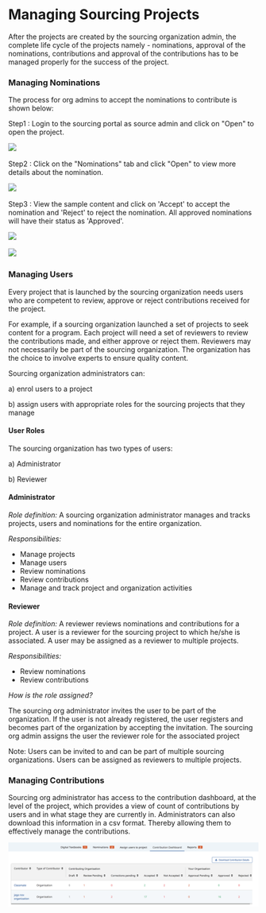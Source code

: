 # Managing Sourcing Projects

After the projects are created by the sourcing organization admin, the complete life cycle of the projects namely - nominations, approval of the nominations, contributions and approval of the contributions has to be managed properly for the success of the project.&#x20;

### Managing Nominations

The process for org admins to accept the nominations to contribute is shown below:

Step1 : Login to the sourcing portal as source admin and click on "Open" to open the project.

&#x20; &#x20;

![](https://lh3.googleusercontent.com/6JseV5gr1FonaINiTAupiPBFIo2Ecm6xTCH1PY-E1odNY0SBjJSw5LqIjTyPP-Bt6xAEg9H6xLKQZNu3u20pXAgEel4qsCVBxX4bN8oL\_gdcQESGPbY7AeosEUEF\_f6hRQVY4S-4DaL0)

Step2 : Click on the "Nominations" tab and click "Open" to view more details about the nomination.&#x20;

![](https://lh5.googleusercontent.com/VREEchW6ViiqBQLx1f68uHcU9OyTwWL6-nhMiapioPi7\_uPDvNo-2Lh-L1l8hiwVnpoX2vPPqYdJfiTAh8x\_YcTiqi7FZksHAoIFX0A7sdNhVhgI3oh7MDJyiTgsV5CFPog9Dctqqu3h)

Step3 : View the sample content and click on 'Accept' to accept the nomination and 'Reject' to reject the nomination. All approved nominations will have their status as 'Approved'.

&#x20;

![](https://lh3.googleusercontent.com/eej8hQJMPBeJ2iIUO6Mn2anVOqJMGXdKf5pjdN6liJL7dA-5Q\_-nmYlnonV7zjhkA8nYysDoWIbZhQ\_fPrxJ0aOLiF0Jln\_VQ7X0HLHAMrkn30FicrjJcu9BttrOXhhiiU3h-m7hK0XU)

&#x20;

![](https://lh5.googleusercontent.com/DwOKPIOewcyOYUtAt2JAGzI87p5o51PNRqaRmBknCgAAp16ccEDgVgFh-KyqtXO4s9wTC-s\_ub1ke3HmxFy3CUlQEElrcIMfDfktGEuupbiOKmyKr\_K5gY6QRx0oGscS3IRW3eeCTLKc)

### Managing Users

Every project that is launched by the sourcing organization needs users who are competent to review, approve or reject contributions received for the project.&#x20;

For example, if a sourcing organization launched a set of projects to seek content for a program. Each project will need a set of reviewers to review the contributions made, and either approve or reject them. Reviewers may not necessarily be part of the sourcing organization. The organization has the choice to involve experts to ensure quality content.&#x20;

Sourcing organization administrators can:&#x20;

a) enrol users to a project

b) assign users with appropriate roles for the sourcing projects that they manage&#x20;

#### User Roles&#x20;

The sourcing organization has two types of users:&#x20;

a) Administrator&#x20;

b) Reviewer&#x20;

#### **Administrator**&#x20;

_Role definition:_ A sourcing organization administrator manages and tracks projects, users and nominations for the entire organization.&#x20;

_Responsibilities:_&#x20;

* Manage projects&#x20;
* Manage users&#x20;
* Review nominations&#x20;
* Review contributions&#x20;
* Manage and track project and organization activities&#x20;

#### **Reviewer**&#x20;

_Role definition:_ A reviewer reviews nominations and contributions for a project. A user is a reviewer for the sourcing project to which he/she is associated. A user may be assigned as a reviewer to multiple projects.&#x20;

_Responsibilities:_&#x20;

* Review nominations&#x20;
* Review contributions&#x20;

_How is the role assigned?_&#x20;

The sourcing org administrator invites the user to be part of the organization. If the user is not already registered, the user registers and becomes part of the organization by accepting the invitation. The sourcing org admin assigns the user the reviewer role for the associated project&#x20;

Note: Users can be invited to and can be part of multiple sourcing organizations. Users can be assigned as reviewers to multiple projects.

### Managing Contributions

Sourcing org administrator has access to the contribution dashboard, at the level of the project, which provides a view of count of contributions by users and in what stage they are currently in. Administrators can also download this information in a csv format. Thereby allowing them to effectively manage the contributions.

![](<../../../.gitbook/assets/Screen Shot 2022-03-22 at 7.42.17 PM.png>)
